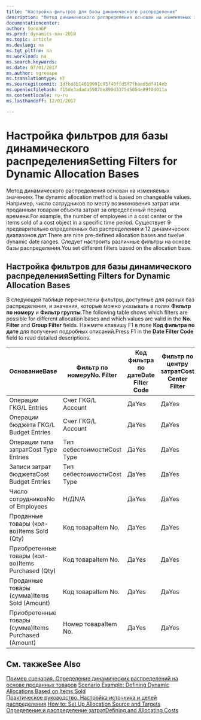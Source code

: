```yaml
---
title: "Настройка фильтров для базы динамического распределения"
description: "Метод динамического распределения основан на изменяемых значениях. Например, число сотрудников по месту возникновения затрат или проданным товарам объекта затрат за определенный период времени. Существует 9 предварительно определенных баз распределения и 12 динамических диапазонов дат. Следует настроить различные фильтры на основе базы распределения."
documentationcenter: 
author: SorenGP
ms.prod: dynamics-nav-2018
ms.topic: article
ms.devlang: na
ms.tgt_pltfrm: na
ms.workload: na
ms.search.keywords: 
ms.date: 07/01/2017
ms.author: sgroespe
ms.translationtype: HT
ms.sourcegitcommit: 1dfba8b14019991c95f40ffd5f7fbaed5df414eb
ms.openlocfilehash: f15de3adada59878e899d3375d5054e89f0d011a
ms.contentlocale: ru-ru
ms.lasthandoff: 12/01/2017

---
```

# <a name="setting-filters-for-dynamic-allocation-bases"></a><span data-ttu-id="ea4ce-106">Настройка фильтров для базы динамического распределения</span><span class="sxs-lookup"><span data-stu-id="ea4ce-106">Setting Filters for Dynamic Allocation Bases</span></span>
<span data-ttu-id="ea4ce-107">Метод динамического распределения основан на изменяемых значениях.</span><span class="sxs-lookup"><span data-stu-id="ea4ce-107">The dynamic allocation method is based on changeable values.</span></span> <span data-ttu-id="ea4ce-108">Например, число сотрудников по месту возникновения затрат или проданным товарам объекта затрат за определенный период времени.</span><span class="sxs-lookup"><span data-stu-id="ea4ce-108">For example, the number of employees in a cost center or the items sold of a cost object in a specific time period.</span></span> <span data-ttu-id="ea4ce-109">Существует 9 предварительно определенных баз распределения и 12 динамических диапазонов дат.</span><span class="sxs-lookup"><span data-stu-id="ea4ce-109">There are nine pre-defined allocation bases and twelve dynamic date ranges.</span></span> <span data-ttu-id="ea4ce-110">Следует настроить различные фильтры на основе базы распределения.</span><span class="sxs-lookup"><span data-stu-id="ea4ce-110">You set different filters based on the allocation base.</span></span>  

## <a name="setting-filters-for-dynamic-allocation-bases"></a><span data-ttu-id="ea4ce-111">Настройка фильтров для базы динамического распределения</span><span class="sxs-lookup"><span data-stu-id="ea4ce-111">Setting Filters for Dynamic Allocation Bases</span></span>  
 <span data-ttu-id="ea4ce-112">В следующей таблице перечислены фильтры, доступные для разных баз распределения, и значения, которые можно указывать в полях **Фильтр по номеру** и **Фильтр группы**.</span><span class="sxs-lookup"><span data-stu-id="ea4ce-112">The following table shows which filters are possible for different allocation bases and which values are valid in the **No. Filter** and **Group Filter** fields.</span></span> <span data-ttu-id="ea4ce-113">Нажмите клавишу F1 в поле **Код фильтра по дате** для получения подробных описаний.</span><span class="sxs-lookup"><span data-stu-id="ea4ce-113">Press F1 in the **Date Filter Code** field to read detailed descriptions.</span></span>  

|<span data-ttu-id="ea4ce-114">**Основание**</span><span class="sxs-lookup"><span data-stu-id="ea4ce-114">**Base**</span></span>|<span data-ttu-id="ea4ce-115">**Фильтр по номеру**</span><span class="sxs-lookup"><span data-stu-id="ea4ce-115">**No. Filter**</span></span>|<span data-ttu-id="ea4ce-116">**Код фильтра по дате**</span><span class="sxs-lookup"><span data-stu-id="ea4ce-116">**Date Filter Code**</span></span>|<span data-ttu-id="ea4ce-117">**Фильтр по центру затрат**</span><span class="sxs-lookup"><span data-stu-id="ea4ce-117">**Cost Center Filter**</span></span>|<span data-ttu-id="ea4ce-118">**Фильтр по объекту затрат**</span><span class="sxs-lookup"><span data-stu-id="ea4ce-118">**Cost Object Filter**</span></span>|<span data-ttu-id="ea4ce-119">**Фильтр группы**</span><span class="sxs-lookup"><span data-stu-id="ea4ce-119">**Group Filter**</span></span>|  
|--------------|----------------------------------------|----------------------------------------------|------------------------------------------------|------------------------------------------------|------------------------------------------|  
|<span data-ttu-id="ea4ce-120">Операции ГК</span><span class="sxs-lookup"><span data-stu-id="ea4ce-120">G/L Entries</span></span>|<span data-ttu-id="ea4ce-121">Счет ГК</span><span class="sxs-lookup"><span data-stu-id="ea4ce-121">G/L Account</span></span>|<span data-ttu-id="ea4ce-122">Да</span><span class="sxs-lookup"><span data-stu-id="ea4ce-122">Yes</span></span>|<span data-ttu-id="ea4ce-123">Да</span><span class="sxs-lookup"><span data-stu-id="ea4ce-123">Yes</span></span>|<span data-ttu-id="ea4ce-124">Да</span><span class="sxs-lookup"><span data-stu-id="ea4ce-124">Yes</span></span>|<span data-ttu-id="ea4ce-125">Н/Д</span><span class="sxs-lookup"><span data-stu-id="ea4ce-125">N/A</span></span>|  
|<span data-ttu-id="ea4ce-126">Операции бюджета ГК</span><span class="sxs-lookup"><span data-stu-id="ea4ce-126">G/L Budget Entries</span></span>|<span data-ttu-id="ea4ce-127">Счет ГК</span><span class="sxs-lookup"><span data-stu-id="ea4ce-127">G/L Account</span></span>|<span data-ttu-id="ea4ce-128">Да</span><span class="sxs-lookup"><span data-stu-id="ea4ce-128">Yes</span></span>|<span data-ttu-id="ea4ce-129">Да</span><span class="sxs-lookup"><span data-stu-id="ea4ce-129">Yes</span></span>|<span data-ttu-id="ea4ce-130">Да</span><span class="sxs-lookup"><span data-stu-id="ea4ce-130">Yes</span></span>|<span data-ttu-id="ea4ce-131">Название бюджета ГК</span><span class="sxs-lookup"><span data-stu-id="ea4ce-131">G/L Budget Name</span></span>|  
|<span data-ttu-id="ea4ce-132">Операции типа затрат</span><span class="sxs-lookup"><span data-stu-id="ea4ce-132">Cost Type Entries</span></span>|<span data-ttu-id="ea4ce-133">Тип себестоимости</span><span class="sxs-lookup"><span data-stu-id="ea4ce-133">Cost Type</span></span>|<span data-ttu-id="ea4ce-134">Да</span><span class="sxs-lookup"><span data-stu-id="ea4ce-134">Yes</span></span>|<span data-ttu-id="ea4ce-135">Да</span><span class="sxs-lookup"><span data-stu-id="ea4ce-135">Yes</span></span>|<span data-ttu-id="ea4ce-136">Да</span><span class="sxs-lookup"><span data-stu-id="ea4ce-136">Yes</span></span>|<span data-ttu-id="ea4ce-137">Н/Д</span><span class="sxs-lookup"><span data-stu-id="ea4ce-137">N/A</span></span>|  
|<span data-ttu-id="ea4ce-138">Записи затрат бюджета</span><span class="sxs-lookup"><span data-stu-id="ea4ce-138">Cost Budget Entries</span></span>|<span data-ttu-id="ea4ce-139">Тип себестоимости</span><span class="sxs-lookup"><span data-stu-id="ea4ce-139">Cost Type</span></span>|<span data-ttu-id="ea4ce-140">Да</span><span class="sxs-lookup"><span data-stu-id="ea4ce-140">Yes</span></span>|<span data-ttu-id="ea4ce-141">Да</span><span class="sxs-lookup"><span data-stu-id="ea4ce-141">Yes</span></span>|<span data-ttu-id="ea4ce-142">Да</span><span class="sxs-lookup"><span data-stu-id="ea4ce-142">Yes</span></span>|<span data-ttu-id="ea4ce-143">Название бюджета</span><span class="sxs-lookup"><span data-stu-id="ea4ce-143">Budget Name</span></span>|  
|<span data-ttu-id="ea4ce-144">Число сотрудников</span><span class="sxs-lookup"><span data-stu-id="ea4ce-144">No of Employees</span></span>|<span data-ttu-id="ea4ce-145">Н/Д</span><span class="sxs-lookup"><span data-stu-id="ea4ce-145">N/A</span></span>|<span data-ttu-id="ea4ce-146">Да</span><span class="sxs-lookup"><span data-stu-id="ea4ce-146">Yes</span></span>|<span data-ttu-id="ea4ce-147">Да</span><span class="sxs-lookup"><span data-stu-id="ea4ce-147">Yes</span></span>|<span data-ttu-id="ea4ce-148">Да</span><span class="sxs-lookup"><span data-stu-id="ea4ce-148">Yes</span></span>|<span data-ttu-id="ea4ce-149">Н/Д</span><span class="sxs-lookup"><span data-stu-id="ea4ce-149">N/A</span></span>|  
|<span data-ttu-id="ea4ce-150">Проданные товары (кол-во)</span><span class="sxs-lookup"><span data-stu-id="ea4ce-150">Items Sold (Qty)</span></span>|<span data-ttu-id="ea4ce-151">Код товара</span><span class="sxs-lookup"><span data-stu-id="ea4ce-151">Item No.</span></span>|<span data-ttu-id="ea4ce-152">Да</span><span class="sxs-lookup"><span data-stu-id="ea4ce-152">Yes</span></span>|<span data-ttu-id="ea4ce-153">Да</span><span class="sxs-lookup"><span data-stu-id="ea4ce-153">Yes</span></span>|<span data-ttu-id="ea4ce-154">Да</span><span class="sxs-lookup"><span data-stu-id="ea4ce-154">Yes</span></span>|<span data-ttu-id="ea4ce-155">Учетная группа товаров</span><span class="sxs-lookup"><span data-stu-id="ea4ce-155">Inventory Posting Group</span></span>|  
|<span data-ttu-id="ea4ce-156">Приобретенные товары (кол-во)</span><span class="sxs-lookup"><span data-stu-id="ea4ce-156">Items Purchased (Qty)</span></span>|<span data-ttu-id="ea4ce-157">Код товара</span><span class="sxs-lookup"><span data-stu-id="ea4ce-157">Item No.</span></span>|<span data-ttu-id="ea4ce-158">Да</span><span class="sxs-lookup"><span data-stu-id="ea4ce-158">Yes</span></span>|<span data-ttu-id="ea4ce-159">Да</span><span class="sxs-lookup"><span data-stu-id="ea4ce-159">Yes</span></span>|<span data-ttu-id="ea4ce-160">Да</span><span class="sxs-lookup"><span data-stu-id="ea4ce-160">Yes</span></span>|<span data-ttu-id="ea4ce-161">Учетная группа товаров</span><span class="sxs-lookup"><span data-stu-id="ea4ce-161">Inventory Posting Group</span></span>|  
|<span data-ttu-id="ea4ce-162">Проданные товары (сумма)</span><span class="sxs-lookup"><span data-stu-id="ea4ce-162">Items Sold (Amount)</span></span>|<span data-ttu-id="ea4ce-163">Код товара</span><span class="sxs-lookup"><span data-stu-id="ea4ce-163">Item No.</span></span>|<span data-ttu-id="ea4ce-164">Да</span><span class="sxs-lookup"><span data-stu-id="ea4ce-164">Yes</span></span>|<span data-ttu-id="ea4ce-165">Да</span><span class="sxs-lookup"><span data-stu-id="ea4ce-165">Yes</span></span>|<span data-ttu-id="ea4ce-166">Да</span><span class="sxs-lookup"><span data-stu-id="ea4ce-166">Yes</span></span>|<span data-ttu-id="ea4ce-167">Учетная группа товаров</span><span class="sxs-lookup"><span data-stu-id="ea4ce-167">Inventory Posting Group</span></span>|  
|<span data-ttu-id="ea4ce-168">Приобретенные товары (сумма)</span><span class="sxs-lookup"><span data-stu-id="ea4ce-168">Items Purchased (Amount)</span></span>|<span data-ttu-id="ea4ce-169">Номер товара</span><span class="sxs-lookup"><span data-stu-id="ea4ce-169">Item No.</span></span>|<span data-ttu-id="ea4ce-170">Да</span><span class="sxs-lookup"><span data-stu-id="ea4ce-170">Yes</span></span>|<span data-ttu-id="ea4ce-171">Да</span><span class="sxs-lookup"><span data-stu-id="ea4ce-171">Yes</span></span>|<span data-ttu-id="ea4ce-172">Да</span><span class="sxs-lookup"><span data-stu-id="ea4ce-172">Yes</span></span>|<span data-ttu-id="ea4ce-173">Учетная группа товаров</span><span class="sxs-lookup"><span data-stu-id="ea4ce-173">Inventory Posting Group</span></span>|  

## <a name="see-also"></a><span data-ttu-id="ea4ce-174">См. также</span><span class="sxs-lookup"><span data-stu-id="ea4ce-174">See Also</span></span>  
 <span data-ttu-id="ea4ce-175">[Пример сценария. Определение динамических распределений на основе проданных товаров](finance-scenario-example-defining-dynamic-allocations-based-on-items-sold.md) </span><span class="sxs-lookup"><span data-stu-id="ea4ce-175">[Scenario Example: Defining Dynamic Allocations Based on Items Sold](finance-scenario-example-defining-dynamic-allocations-based-on-items-sold.md) </span></span>  
 <span data-ttu-id="ea4ce-176">[Практическое руководство. Настройка источника и целей распределения](finance-how-to-set-up-allocation-source-and-targets.md) </span><span class="sxs-lookup"><span data-stu-id="ea4ce-176">[How to: Set Up Allocation Source and Targets](finance-how-to-set-up-allocation-source-and-targets.md) </span></span>  
 [<span data-ttu-id="ea4ce-177">Определение и распределение затрат</span><span class="sxs-lookup"><span data-stu-id="ea4ce-177">Defining and Allocating Costs</span></span>](finance-define-and-allocate-costs.md)

